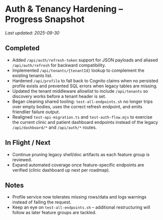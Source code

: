 # Auth & Tenancy Hardening – Progress Snapshot

_Last updated: 2025-09-30_

## Completed
- Added `/api/auth/refresh-token` support for JSON payloads and aliased `/api/auth/refresh` for backward compatibility.
- Implemented `/api/tenants/{tenantId}` lookup to complement the existing tenants list.
- Hardened `/api/profile` to fall back to Cognito claims when no persisted profile exists and prevented SQL errors when legacy tables are missing.
- Updated the tenant middleware allowlist to include `/api/tenants` so discovery works before a tenant header is set.
- Began cleaning shared tooling: `test-all-endpoints.sh` no longer trips over empty bodies, uses the correct refresh endpoint, and emits friendlier failure output.
- Realigned `test-api-migration.ts` and `test-auth-flow.mjs` to exercise the current clinic and patient dashboard endpoints instead of the legacy `/api/dashboard/*` and `/api/auth/*` routes.

## In Flight / Next
- Continue pruning legacy shell/doc artifacts as each feature group is reviewed.
- Expand automated coverage once feature-specific endpoints are verified (clinic dashboard up next per roadmap).

## Notes
- Profile service now tolerates missing rows/data and logs warnings instead of failing the request.
- Keep an eye on `test-all-endpoints.sh` – additional restructuring will follow as later feature groups are tackled.
